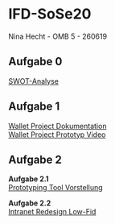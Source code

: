 # IFD-SoSe20
Nina Hecht - OMB 5 - 260619

## Aufgabe 0
<a href="https://ninahecht.github.io/IFD-WiSe20-21/aufgabe0/">SWOT-Analyse</a>

## Aufgabe 1
<a href="https://ninahecht.github.io/IFD-WiSe20-21/aufgabe1/wallet-project-documentation.pdf">Wallet Project Dokumentation</a><br>
<a href="https://ninahecht.github.io/IFD-WiSe20-21/aufgabe1/wallet-project-prototype.mp4">Wallet Project Prototyp Video</a>

## Aufgabe 2
**Aufgabe 2.1**
<br><a href="https://github.com/NinaHecht/IFD-WiSe20-21/blob/main/aufgabe2/prototyping-tool.md">Prototyping Tool Vorstellung</a>

**Aufgabe 2.2**
<br><a href="https://github.com/NinaHecht/IFD-WiSe20-21/blob/main/aufgabe2/intranet-low-fid.md">Intranet Redesign Low-Fid</a>